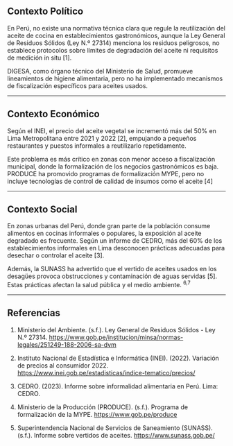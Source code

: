 ## Contexto Político  

En Perú, no existe una normativa técnica clara que regule la reutilización del aceite de cocina en establecimientos gastronómicos, aunque la Ley General de Residuos Sólidos (Ley N.º 27314) menciona los residuos peligrosos, no establece protocolos sobre límites de degradación del aceite ni requisitos de medición in situ [1].

DIGESA, como órgano técnico del Ministerio de Salud, promueve lineamientos de higiene alimentaria, pero no ha implementado mecanismos de fiscalización específicos para aceites usados.

---

## Contexto Económico  

Según el INEI, el precio del aceite vegetal se incrementó más del 50% en Lima Metropolitana entre 2021 y 2022 [2], empujando a pequeños restaurantes y puestos informales a reutilizarlo repetidamente.

Este problema es más crítico en zonas con menor acceso a fiscalización municipal, donde la formalización de los negocios gastronómicos es baja. PRODUCE ha promovido programas de formalización MYPE, pero no incluye tecnologías de control de calidad de insumos como el aceite [4]

---

## Contexto Social  

En zonas urbanas del Perú, donde gran parte de la población consume alimentos en cocinas informales o populares, la exposición al aceite degradado es frecuente. Según un informe de CEDRO, más del 60% de los establecimientos informales en Lima desconocen prácticas adecuadas para desechar o controlar el aceite [3].

Además, la SUNASS ha advertido que el vertido de aceites usados en los desagües provoca obstrucciones y contaminación de aguas servidas [5]. Estas prácticas afectan la salud pública y el medio ambiente. <sup>6,7</sup>

---

## Referencias  
1. Ministerio del Ambiente. (s.f.). Ley General de Residuos Sólidos - Ley N.º 27314. https://www.gob.pe/institucion/minsa/normas-legales/251249-188-2006-sa-dvm

2. Instituto Nacional de Estadística e Informática (INEI). (2022). Variación de precios al consumidor 2022. https://www.inei.gob.pe/estadisticas/indice-tematico/precios/

3. CEDRO. (2023). Informe sobre informalidad alimentaria en Perú. Lima: CEDRO.

4. Ministerio de la Producción (PRODUCE). (s.f.). Programa de formalización de la MYPE. https://www.gob.pe/produce

5. Superintendencia Nacional de Servicios de Saneamiento (SUNASS). (s.f.). Informe sobre vertidos de aceites. https://www.sunass.gob.pe/
